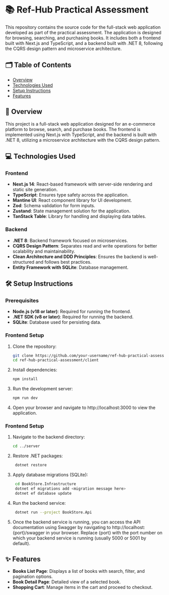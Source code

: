 # 📚 Ref-Hub Practical Assessment

This repository contains the source code for the full-stack web application developed as part of the practical assessment. The application is designed for browsing, searching, and purchasing books. It includes both a frontend built with Next.js and TypeScript, and a backend built with .NET 8, following the CQRS design pattern and microservice architecture.

## 🗂 Table of Contents

- [Overview](#overview)
- [Technologies Used](#technologies-used)
- [Setup Instructions](#setup-instructions)
- [Features](#features)

## 📝 Overview

This project is a full-stack web application designed for an e-commerce platform to browse, search, and purchase books. The frontend is implemented using Next.js with TypeScript, and the backend is built with .NET 8, utilizing a microservice architecture with the CQRS design pattern.

## 💻 Technologies Used

### Frontend

- **Next.js 14**: React-based framework with server-side rendering and static site generation.
- **TypeScript**: Ensures type safety across the application.
- **Mantine UI**: React component library for UI development.
- **Zod**: Schema validation for form inputs.
- **Zustand**: State management solution for the application.
- **TanStack Table**: Library for handling and displaying data tables.

### Backend

- **.NET 8**: Backend framework focused on microservices.
- **CQRS Design Pattern**: Separates read and write operations for better scalability and maintainability.
- **Clean Architecture and DDD Principles**: Ensures the backend is well-structured and follows best practices.
- **Entity Framework with SQLite**: Database management.

## 🛠️ Setup Instructions

### Prerequisites

- **Node.js (v18 or later)**: Required for running the frontend.
- **.NET SDK (v8 or later)**: Required for running the backend.
- **SQLite**: Database used for persisting data.

### Frontend Setup

1. Clone the repository:
   ```bash
   git clone https://github.com/your-username/ref-hub-practical-assessment.git
   cd ref-hub-practical-assessment/client
   ```
2. Install dependencies:
   ```bash
   npm install
   ```
3. Run the development server:
   ```bash
   npm run dev
   ```
4. Open your browser and navigate to http://localhost:3000 to view the application.

### Frontend Setup
1. Navigate to the backend directory:
   ```bash
   cd ../server
   ```
2. Restore .NET packages:
   ```bash
    dotnet restore
   ```
3. Apply database migrations (SQLite):
   ```bash
    cd BookStore.Infrastructure
    dotnet ef migrations add <migration message here>
    dotnet ef database update
   ```
4. Run the backend service:
   ```bash
    dotnet run --project BookStore.Api
   ```
5. Once the backend service is running, you can access the API documentation using Swagger by navigating to http://localhost:{port}/swagger in your browser. Replace {port} with the port number on which your backend service is running (usually 5000 or 5001 by default).

## ✨ Features

- **Books List Page**: Displays a list of books with search, filter, and pagination options.
- **Book Detail Page**: Detailed view of a selected book.
- **Shopping Cart**: Manage items in the cart and proceed to checkout.